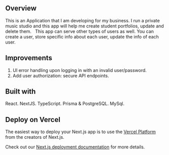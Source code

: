 ## Overview
This is an Application that I am developing for my business. I run a private music studio and this app will help me create student portfolios, update and delete them.  
This app can serve other types of users as well. You can create a user, store specific info about each user, update the info of each user. 

## Improvements 
1) UI error handling upon logging in with an invalid user/password. 
2) Add user authorization: secure API endpoints.

## Built with
React. 
NextJS.
TypeScript.
Prisma & PostgreSQL.
MySql. 

## Deploy on Vercel

The easiest way to deploy your Next.js app is to use the [Vercel Platform](https://vercel.com/new?utm_medium=default-template&filter=next.js&utm_source=create-next-app&utm_campaign=create-next-app-readme) from the creators of Next.js.

Check out our [Next.js deployment documentation](https://nextjs.org/docs/deployment) for more details.
